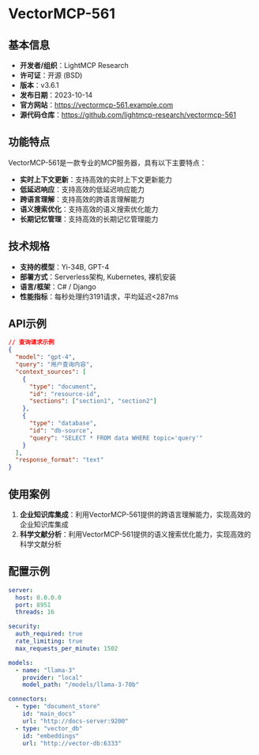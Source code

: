 # VectorMCP-561

## 基本信息

- **开发者/组织**：LightMCP Research
- **许可证**：开源 (BSD)
- **版本**：v3.6.1
- **发布日期**：2023-10-14
- **官方网站**：https://vectormcp-561.example.com
- **源代码仓库**：https://github.com/lightmcp-research/vectormcp-561

## 功能特点

VectorMCP-561是一款专业的MCP服务器，具有以下主要特点：

- **实时上下文更新**：支持高效的实时上下文更新能力
- **低延迟响应**：支持高效的低延迟响应能力
- **跨语言理解**：支持高效的跨语言理解能力
- **语义搜索优化**：支持高效的语义搜索优化能力
- **长期记忆管理**：支持高效的长期记忆管理能力


## 技术规格

- **支持的模型**：Yi-34B, GPT-4
- **部署方式**：Serverless架构, Kubernetes, 裸机安装
- **语言/框架**：C# / Django
- **性能指标**：每秒处理约3191请求，平均延迟<287ms

## API示例

```json
// 查询请求示例
{
  "model": "gpt-4",
  "query": "用户查询内容",
  "context_sources": [
    {
      "type": "document",
      "id": "resource-id",
      "sections": ["section1", "section2"]
    },
    {
      "type": "database",
      "id": "db-source",
      "query": "SELECT * FROM data WHERE topic='query'"
    }
  ],
  "response_format": "text"
}
```

## 使用案例

1. **企业知识库集成**：利用VectorMCP-561提供的跨语言理解能力，实现高效的企业知识库集成
2. **科学文献分析**：利用VectorMCP-561提供的语义搜索优化能力，实现高效的科学文献分析


## 配置示例

```yaml
server:
  host: 0.0.0.0
  port: 8951
  threads: 16

security:
  auth_required: true
  rate_limiting: true
  max_requests_per_minute: 1502

models:
  - name: "llama-3"
    provider: "local"
    model_path: "/models/llama-3-70b"

connectors:
  - type: "document_store"
    id: "main_docs"
    url: "http://docs-server:9200"
  - type: "vector_db"
    id: "embeddings"
    url: "http://vector-db:6333"
```